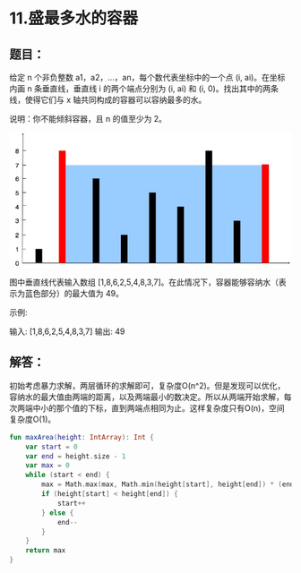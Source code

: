 # 11.盛最多水的容器

## 题目：

给定 n 个非负整数 a1，a2，...，an，每个数代表坐标中的一个点 (i, ai)。在坐标内画 n 条垂直线，垂直线 i 的两个端点分别为 (i, ai) 和 (i, 0)。找出其中的两条线，使得它们与 x 轴共同构成的容器可以容纳最多的水。

说明：你不能倾斜容器，且 n 的值至少为 2。

![container-with-most-water](https://raw.githubusercontent.com/Mcflag/leetcode_kotlin/master/0011.container-with-most-water/pic/question_11.jpg)

图中垂直线代表输入数组 [1,8,6,2,5,4,8,3,7]。在此情况下，容器能够容纳水（表示为蓝色部分）的最大值为 49。

示例:

输入: [1,8,6,2,5,4,8,3,7]
输出: 49

## 解答：

初始考虑暴力求解，两层循环的求解即可，复杂度O(n^2)。但是发现可以优化，容纳水的最大值由两端的距离，以及两端最小的数决定。所以从两端开始求解，每次两端中小的那个值的下标，直到两端点相同为止。这样复杂度只有O(n)，空间复杂度O(1)。

```kotlin
fun maxArea(height: IntArray): Int {
	var start = 0
	var end = height.size - 1
	var max = 0
	while (start < end) {
		max = Math.max(max, Math.min(height[start], height[end]) * (end - start))
		if (height[start] < height[end]) {
			start++
		} else {
			end--
		}
	}
	return max
}
```



